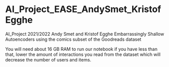 # AI_Project_EASE_AndySmet_KristofEgghe
AI_Project 2021/2022 Andy Smet and Kristof Egghe 
Embarrassingly Shallow Autoencoders using the comics subset of the Goodreads dataset

You will need about 16 GB RAM to run our notebook if you have less than that, lower the amount of interactions you read from the dataset which will decrease the number of users and items.
